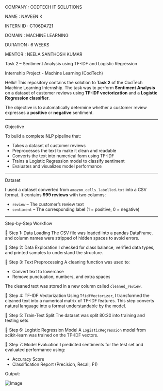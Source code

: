 COMPANY : CODTECH IT SOLUTIONS

NAME : NAVEEN K

INTERN ID : CT06DA721

DOMAIN : MACHINE LEARNING

DURATION : 6 WEEKS

MENTOR : NEELA SANTHOSH KUMAR


  Task 2 – Sentiment Analysis using TF-IDF and Logistic Regression

  Internship Project - Machine Learning (CodTech)

Hello! This repository contains the solution to **Task 2** of the CodTech Machine Learning Internship. The task was to perform **Sentiment Analysis** on a dataset of customer reviews using **TF-IDF vectorization** and a **Logistic Regression classifier**.

The objective is to automatically determine whether a customer review expresses a **positive** or **negative** sentiment.

---

  Objective

To build a complete NLP pipeline that:
- Takes a dataset of customer reviews
- Preprocesses the text to make it clean and readable
- Converts the text into numerical form using TF-IDF
- Trains a Logistic Regression model to classify sentiment
- Evaluates and visualizes model performance

---

 Dataset

I used a dataset converted from `amazon_cells_labelled.txt` into a CSV format. It contains **999 reviews** with two columns:
- `review` – The customer’s review text
- `sentiment` – The corresponding label (1 = positive, 0 = negative)

---

  Step-by-Step Workflow

 🔹 Step 1: Data Loading
The CSV file was loaded into a pandas DataFrame, and column names were stripped of hidden spaces to avoid errors.

 🔹 Step 2: Data Exploration
I checked for class balance, verified data types, and printed samples to understand the structure.

 🔹 Step 3: Text Preprocessing
A cleaning function was used to:
- Convert text to lowercase
- Remove punctuation, numbers, and extra spaces

The cleaned text was stored in a new column called `cleaned_review`.

 🔹 Step 4: TF-IDF Vectorization
Using `TfidfVectorizer`, I transformed the cleaned text into a numerical matrix of TF-IDF features. This step converts natural language into a format understandable by the model.

 🔹 Step 5: Train-Test Split
The dataset was split 80:20 into training and testing sets.

 🔹 Step 6: Logistic Regression Model
A `LogisticRegression` model from scikit-learn was trained on the TF-IDF vectors.

 🔹 Step 7: Model Evaluation
I predicted sentiments for the test set and evaluated performance using:
- Accuracy Score
- Classification Report (Precision, Recall, F1)

Output:

![Image](https://github.com/user-attachments/assets/4a2a492d-5b30-4105-a11f-d706f932ce83)

